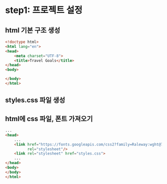 # step1: 프로젝트 설정

## html 기본 구조 생성
```html
<!doctype html>
<html lang="en">
<head>
    <meta charset="UTF-8">
    <title>Travel Goals</title>
</head>
<body>

</body>
</html>
```

## styles.css 파일 생성

## html에 css 파일, 폰트 가져오기
```html
...
<head>
    ...
    <link href="https://fonts.googleapis.com/css2?family=Raleway:wght@700&family=Oleo+Script:wght@700&family=Quicksand:wght@300;500;700&display=swap"
          rel="stylesheet"/>
    <link rel="stylesheet" href="styles.css">
    ...
</head>
<body>
</body>
</html>
```

